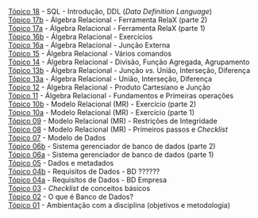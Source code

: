 [Tópico 18](./topico-18.md) - SQL - Introdução, DDL (_Data Definition Language_)<br>
[Tópico 17b](./topico-17b.md) - Álgebra Relacional - Ferramenta RelaX (parte 2)<br>
[Tópico 17a](./topico-17a.md) - Álgebra Relacional - Ferramenta RelaX (parte 1)<br>
[Tópico 16b](./topico-16b.md) - Álgebra Relacional - Exercícios<br>
[Tópico 16a](./topico-16a.md) - Álgebra Relacional - Junção Externa<br>
[Tópico 15](./topico-15.md) - Álgebra Relacional - Vários comandos<br>
[Tópico 14](./topico-14.md) - Álgebra Relacional - Divisão, Função Agregada, Agrupamento<br>
[Tópico 13b](./topico-13b.md) - Álgebra Relacional - Junção _vs._ União, Interseção, Diferença<br>
[Tópico 13a](./topico-13a.md) - Álgebra Relacional - União, Interseção, Diferença<br>
[Tópico 12](./topico-12.md) - Álgebra Relacional - Produto Cartesiano e Junção<br>
[Tópico 11](./topico-11.md) - Álgebra Relacional - Fundamentos e Primeiras operações<br>
[Tópico 10b](./topico-10b.md) - Modelo Relacional (MR) - Exercício (parte 2)<br>
[Tópico 10a](./topico-10a.md) - Modelo Relacional (MR) - Exercício (parte 1)<br>
[Tópico 09](./topico-09.md) - Modelo Relacional (MR) - Restrições de Integridade<br>
[Tópico 08](./topico-08.md) - Modelo Relacional (MR) - Primeiros passos e _Checklist_<br>
[Tópico 07](./topico-07.md) - Modelo de Dados<br>
[Tópico 06b](./topico-06b.md) - Sistema gerenciador de banco de dados (parte 2)<br>
[Tópico 06a](./topico-06a.md) - Sistema gerenciador de banco de dados (parte 1)<br>
[Tópico 05](./topico-05.md) - Dados e metadados<br>
[Tópico 04b](./topico-04b.md) - Requisitos de Dados - BD ??????<br>
[Tópico 04a](./topico-04a.md) - Requisitos de Dados - BD Empresa<br>
[Tópico 03](./topico-03.md) - _Checklist_ de conceitos básicos<br>
[Tópico 02](./topico-02.md) - O que é Banco de Dados?<br>
[Tópico 01](./topico-01.md) - Ambientação com a disciplina (objetivos e metodologia)<br>

